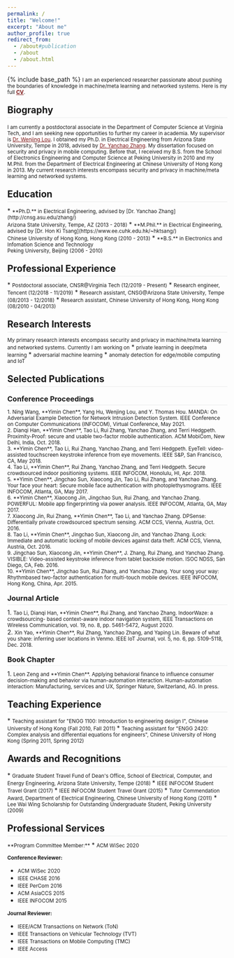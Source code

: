 ```yaml
---
permalink: /
title: "Welcome!"
excerpt: "About me"
author_profile: true
redirect_from: 
  - /about#publication
  - /about
  - /about.html
---
```

<style>
.page__content p {
    margin: 0 0 0em;
}
p{
    /*margin: 0;*/
    /*padding: -30;*/
    /*line-height: 15px;*/
}
a{
	color:#7c1313;
}
ul{
    /*margin: 0;*/
    /*padding: -30;*/
    line-height: 15px;
    margin-block-start: 0em;
    margin-block-end: 0em;
}
ul li, ol li {
    margin-bottom: 0.em;
}
h1, h2, h3, h4, h5, h6 {
	padding-bottom: 0.2em;
	margin: 1em 0 0.5em;
	border-bottom: 2px solid #f2f3f3;
}
</style>
{% include base_path %} 
<small>I am an experienced researcher passionate about pushing the boundaries of knowledge in machine/meta learning and networked systems. Here is my full **[CV](/files/CV_IanChen.pdf)**.</small> 
<h2 id="biography"> Biography</h2>  

<small> I am currently a postdoctoral associate in the Department of Computer Science at Virginia Tech, and I am seeking new opportunities to further my career in academia. My supervisor is [Dr. Wenjing Lou](https://www.cnsr.ictas.vt.edu/WJLou.html). I obtained my Ph.D. in Electrical Engineering from Arizona State University, Tempe in 2018, advised by [Dr. Yanchao Zhang](http://cnsg.asu.edu/zhang/). My dissertation focused on security and privacy in mobile computing. Before that, I received my B.S. from the School of Electronics Engineering and Computer Science at Peking University in 2010 and my M.Phil. from the Department of Electrical Engineering at Chinese University of Hong Kong in 2013. My current research interests encompass security and privacy in machine/meta learning and networked systems. </small>

<h2 id="education"> Education</h2>  
* <small>**Ph.D.** in Electrical Engineering, advised by [Dr. Yanchao Zhang](http://cnsg.asu.edu/zhang/)<br>
    Arizona State University, Tempe, AZ (2013 - 2018)</small> 
* <small>**M.Phil.** in Electrical Engineering, advised by [Dr. Hon Ki Tsang](https://www.ee.cuhk.edu.hk/~hktsang/) <br>
    Chinese University of Hong Kong, Hong Kong (2010 - 2013)</small>  
* <small>**B.S.** in Electronics and Infomation Science and Technology<br>
    Peking University, Beijing (2006 - 2010)</small> 

<h2 id="experience">Professional Experience</h2> 
* <small>Postdoctoral associate, CNSR@Virginia Tech (12/2019 - Present)</small> 
* <small>Research engineer, Tencent (12/2018 - 11/2019)</small>  
* <small>Research assistant, CNSG@Arizona State University, Tempe (08/2013 - 12/2018)</small>
* <small>Research assistant, Chinese University of Hong Kong, Hong Kong (08/2010 - 04/2013)</small>

<h2 id="research">Research Interests</h2> 
<small>My primary research interests encompass security and privacy in machine/meta learning and networked systems. Currently I am working on</small>
* <small>private learning in deep/meta learning</small>
* <small>adversarial machine learning</small>  
* <small>anomaly detection for edge/mobile computing and IoT</small>

<h2 id="publication">Selected Publications</h2> 
<h3>Conference Proceedings</h3>
<small>
1. Ning Wang, **Yimin Chen**, Yang Hu, Wenjing Lou, and Y. Thomas Hou. MANDA: On Adversarial Example Detection for Network Intrusion Detection System.  IEEE Conference on Computer Communications (INFOCOM), Virtual Conference, May 2021.<br>
2. Dianqi Han, **Yimin Chen**, Tao Li, Rui Zhang, Yanchao Zhang, and Terri Hedgpeth. Proximity-Proof: secure and usable two-factor mobile authentication.  ACM MobiCom, New Delhi, India, Oct. 2018.<br>
3. **Yimin Chen**, Tao Li, Rui Zhang, Yanchao Zhang, and Terri Hedgpeth. EyeTell: video-assisted touchscreen keystroke inference from eye movements.  IEEE S&P, San Francisco, CA, May 2018.<br>
4. Tao Li, **Yimin Chen**, Rui Zhang, Yanchao Zhang, and Terri Hedgpeth. Secure crowdsourced indoor positioning systems.  IEEE INFOCOM, Honolulu, HI, Apr. 2018.<br>
5. **Yimin Chen**, Jingchao Sun, Xiaocong Jin, Tao Li, Rui Zhang, and Yanchao Zhang. Your face your heart: Secure mobile face authentication with photoplethysmograms.  IEEE INFOCOM, Atlanta, GA, May 2017.<br>
6. **Yimin Chen**, Xiaocong Jin, Jingchao Sun, Rui Zhang, and Yanchao Zhang. POWERFUL: Mobile app fingerprinting via power analysis.  IEEE INFOCOM, Atlanta, GA, May 2017.<br>
7. Xiaocong Jin, Rui Zhang, **Yimin Chen**, Tao Li, and Yanchao Zhang. DPSense: Differentially private crowdsourced spectrum sensing.  ACM CCS, Vienna, Austria, Oct. 2016.<br>
8. Tao Li, **Yimin Chen**, Jingchao Sun, Xiaocong Jin, and Yanchao Zhang. iLock: Immediate and automatic locking of mobile devices against data theft.  ACM CCS, Vienna, Austria, Oct. 2016.<br>
9. Jingchao Sun, Xiaocong Jin, **Yimin Chen**, J. Zhang, Rui Zhang, and Yanchao Zhang. VISIBLE: Video-assisted keystroke inference from tablet backside motion.  ISOC NDSS, San Diego, CA, Feb. 2016.<br>
10. **Yimin Chen**, Jingchao Sun, Rui Zhang, and Yanchao Zhang. Your song your way: Rhythmbased two-factor authentication for multi-touch mobile devices.  IEEE INFOCOM, Hong Kong, China, Apr. 2015.<br>
</small>
<h3>Journal Article</h3>
1. <small>Tao Li, Dianqi Han, **Yimin Chen**, Rui Zhang, and Yanchao Zhang. IndoorWaze: a crowdsourcing- based context-aware indoor navigation system, IEEE Transactions on Wireless Communication, vol. 19, no. 8, pp. 5461-5472, August 2020.</small><br>
2. <small>Xin Yao, **Yimin Chen**, Rui Zhang, Yanchao Zhang, and Yaping Lin. Beware of what you share: inferring user locations in Venmo.  IEEE IoT Journal, vol. 5, no. 6, pp. 5109-5118, Dec. 2018.</small>
<h3>Book Chapter</h3>
1. <small>Leon Zeng and **Yimin Chen**. Applying behavioral finance to influence consumer decision-making and behavior via human-automation interaction. Human-automation interaction: Manufacturing, services and UX, Springer Nature, Switzerland, AG. In press.</small>

<h2 id="teaching"> Teaching Experience</h2> 
* <small>Teaching assistant for "ENGG 1100: Introduction to engineering design I", Chinese University of Hong Kong (Fall 2010, Fall 2011) </small>
* <small>Teaching assistant for "ENGG 2420: Complex analysis and differential equations for engineers", Chinese University of Hong Kong (Spring 2011, Spring 2012) </small>

<h2 id="award"> Awards and Recognitions</h2> 
* <small>Graduate Student Travel Fund of Dean's Office, School of Electrical, Computer, and Energy Engineering, Arizona State University, Tempe (2018) </small>
* <small>IEEE INFOCOM Student Travel Grant (2017) </small>
* <small>IEEE INFOCOM Student Travel Grant (2015) </small>
* <small>Tutor Commendation Award, Department of Electrical Engineering, Chinese University of Hong Kong (2011)</small>
* <small>Lee Wai Wing Scholarship for Outstanding Undergraduate Student, Peking University (2009)</small>

<h2 id="service">Professional Services</h2>  
<small>**Program Committee Member:**</small>  
* <small>ACM WiSec 2020</small>
  
<small>**Conference Reviewer:**</small>   
* <small>ACM WiSec 2020 </small>
* <small>IEEE CHASE 2016 </small>
* <small>IEEE PerCom 2016 </small>
* <small>ACM AsiaCCS 2015 </small>
* <small>IEEE INFOCOM 2015 </small>

<small>**Journal Reviewer:**</small>  
* <small>IEEE/ACM Transactions on Network (ToN)</small>
* <small>IEEE Transactions on Vehicular Technology (TVT)</small>
* <small>IEEE Transactions on Mobile Computing (TMC)</small>
* <small>IEEE Access</small>
